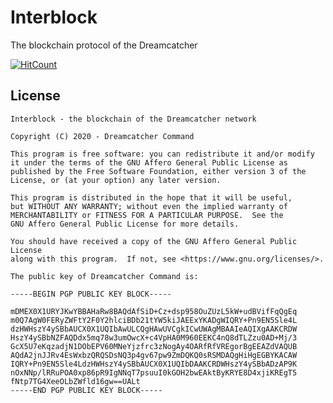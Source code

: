 # Interblock

The blockchain protocol of the Dreamcatcher

[![HitCount](http://hits.dwyl.com/dreamcatcher-tech/interblock.svg)](http://hits.dwyl.com/dreamcatcher-tech/interblock)

## License

    Interblock - the blockchain of the Dreamcatcher network

    Copyright (C) 2020 - Dreamcatcher Command

    This program is free software: you can redistribute it and/or modify
    it under the terms of the GNU Affero General Public License as
    published by the Free Software Foundation, either version 3 of the
    License, or (at your option) any later version.

    This program is distributed in the hope that it will be useful,
    but WITHOUT ANY WARRANTY; without even the implied warranty of
    MERCHANTABILITY or FITNESS FOR A PARTICULAR PURPOSE.  See the
    GNU Affero General Public License for more details.

    You should have received a copy of the GNU Affero General Public License
    along with this program.  If not, see <https://www.gnu.org/licenses/>.

    The public key of Dreamcatcher Command is:

    -----BEGIN PGP PUBLIC KEY BLOCK-----

    mDMEX0X1URYJKwYBBAHaRw8BAQdAfSiD+Cz+dsp958OuZUzL5kW+udBVifFqQgEq
    m0Q7AgW0FERyZWFtY2F0Y2hlciBDb21tYW5kiJAEExYKADgWIQRY+Pn9EN5Sle4L
    dzHWHszY4ySBbAUCX0X1UQIbAwULCQgHAwUVCgkICwUWAgMBAAIeAQIXgAAKCRDW
    HszY4ySBbNZFAQDdx5mq78w3umOwcX+c4VpHA0M960EEKC4nQ8dTLZzu0AD+Mj/3
    GcX5U7eKqzadjN1DObEPV60MNeYjzfrc3zNogAy4OARfRfVREgorBgEEAZdVAQUB
    AQdA2jnJJRv4EsWxbzQRQSDsNQ3p4gv67pw9ZmDQKQ0sRSMDAQgHiHgEGBYKACAW
    IQRY+Pn9EN5Sle4LdzHWHszY4ySBbAUCX0X1UQIbDAAKCRDWHszY4ySBbADzAP9K
    nOxNNp/lRRuPOA0xp86pR9IgNNqT7psuuI0kGOH2bwEAktByKRYE8D4xjiKREgT5
    fNtp7TG4XeeOLbZWfld16gw==UALt
    -----END PGP PUBLIC KEY BLOCK-----
